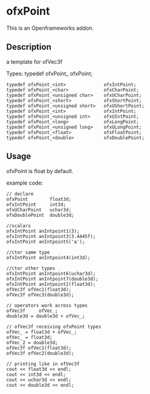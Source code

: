 ofxPoint
=========
This is an Openframeworks addon.

Description
-----------
a template for ofVec3f

Types:
typedef ofxPoint_<float> ofxPoint;

	typedef ofxPoint_<int> 				ofxIntPoint;
	typedef ofxPoint_<char> 			ofxCharPoint;
	typedef ofxPoint_<unsigned char> 	ofxUCharPoint;
	typedef ofxPoint_<short> 			ofxShortPoint;
	typedef ofxPoint_<unsigned short> 	ofxUShortPoint;
	typedef ofxPoint_<int> 				ofxIntPoint;
	typedef ofxPoint_<unsigned int> 	ofxUIntPoint;
	typedef ofxPoint_<long> 			ofxLongPoint;
	typedef ofxPoint_<unsigned long> 	ofxULongPoint;
	typedef ofxPoint_<float> 			ofxFloatPoint;
	typedef ofxPoint_<double> 			ofxDoublePoint;

Usage
-----
ofxPoint is float by default.

example code:

	// declare
	ofxPoint		float3d;
	ofxIntPoint		int3d;
	ofxUCharPoint	uchar3d;
	ofxDoublePoint	double3d;
		
	//scalars
	ofxIntPoint anIntpoint1(3);
	ofxIntPoint anIntpoint3(3.4445f);
	ofxIntPoint anIntpoint5('a');
	
	//ctor same type
	ofxIntPoint anIntpoint4(int3d);
	
	//ctor other types
	ofxIntPoint anIntpoint6(uchar3d);
	ofxIntPoint anIntpoint7(double3d);
	ofxIntPoint anIntpoint2(float3d);
	ofVec3f ofVec1(float3d);
	ofVec3f ofVec3(double3d);
	
	// operators work across types
	ofVec3f		ofVec_;
	double3d = double3d + ofVec_;
	
	// ofVec3f receiving ofxPoint types
	ofVec_ = float3d + ofVec_;
	ofVec_ = float3d;
	ofVec_2 = double3d;
	ofVec3f ofVec1(float3d);
	ofVec3f ofVec2(double3d);
	
	// printing like in ofVec3f
	cout << float3d << endl;
	cout << int3d << endl;
	cout << uchar3d << endl;
	cout << double3d << endl;


